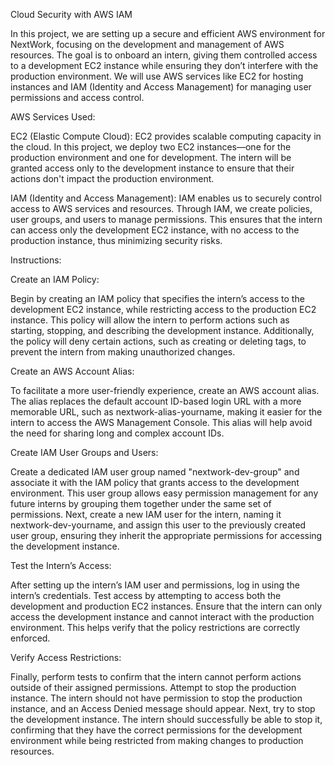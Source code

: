 Cloud Security with AWS IAM 


In this project, we are setting up a secure and efficient AWS environment for NextWork, focusing on the development and management of AWS resources. The goal is to onboard an intern, giving them controlled access to a development EC2 instance while ensuring they don’t interfere with the production environment. We will use AWS services like EC2 for hosting instances and IAM (Identity and Access Management) for managing user permissions and access control.

AWS Services Used:

EC2 (Elastic Compute Cloud):
EC2 provides scalable computing capacity in the cloud. In this project, we deploy two EC2 instances—one for the production environment and one for development. The intern will be granted access only to the development instance to ensure that their actions don't impact the production environment.

IAM (Identity and Access Management):
IAM enables us to securely control access to AWS services and resources. Through IAM, we create policies, user groups, and users to manage permissions. This ensures that the intern can access only the development EC2 instance, with no access to the production instance, thus minimizing security risks.

Instructions:


Create an IAM Policy:

Begin by creating an IAM policy that specifies the intern’s access to the development EC2 instance, while restricting access to the production EC2 instance.
This policy will allow the intern to perform actions such as starting, stopping, and describing the development instance.
Additionally, the policy will deny certain actions, such as creating or deleting tags, to prevent the intern from making unauthorized changes.


Create an AWS Account Alias:


To facilitate a more user-friendly experience, create an AWS account alias.
The alias replaces the default account ID-based login URL with a more memorable URL, such as nextwork-alias-yourname, making it easier for the intern to access the AWS Management Console.
This alias will help avoid the need for sharing long and complex account IDs.


Create IAM User Groups and Users:


Create a dedicated IAM user group named "nextwork-dev-group" and associate it with the IAM policy that grants access to the development environment.
This user group allows easy permission management for any future interns by grouping them together under the same set of permissions.
Next, create a new IAM user for the intern, naming it nextwork-dev-yourname, and assign this user to the previously created user group, ensuring they inherit the appropriate permissions for accessing the development instance.


Test the Intern’s Access:


After setting up the intern’s IAM user and permissions, log in using the intern’s credentials.
Test access by attempting to access both the development and production EC2 instances.
Ensure that the intern can only access the development instance and cannot interact with the production environment. This helps verify that the policy restrictions are correctly enforced.


Verify Access Restrictions:


Finally, perform tests to confirm that the intern cannot perform actions outside of their assigned permissions.
Attempt to stop the production instance. The intern should not have permission to stop the production instance, and an Access Denied message should appear.
Next, try to stop the development instance. The intern should successfully be able to stop it, confirming that they have the correct permissions for the development environment while being restricted from making changes to production resources.
